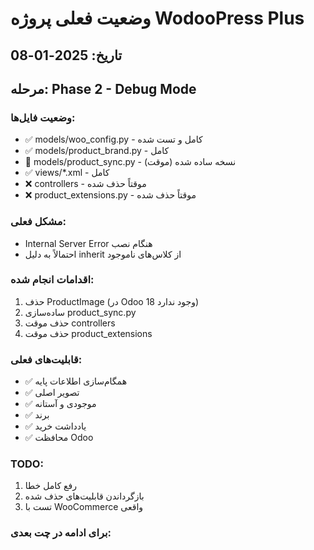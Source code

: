 # وضعیت فعلی پروژه WodooPress Plus

## تاریخ: 2025-01-08
## مرحله: Phase 2 - Debug Mode

### وضعیت فایل‌ها:
- ✅ models/woo_config.py - کامل و تست شده
- ✅ models/product_brand.py - کامل
- 🔧 models/product_sync.py - نسخه ساده شده (موقت)
- ✅ views/*.xml - کامل
- ❌ controllers - موقتاً حذف شده
- ❌ product_extensions.py - موقتاً حذف شده

### مشکل فعلی:
- Internal Server Error هنگام نصب
- احتمالاً به دلیل inherit از کلاس‌های ناموجود

### اقدامات انجام شده:
1. حذف ProductImage (در Odoo 18 وجود ندارد)
2. ساده‌سازی product_sync.py
3. حذف موقت controllers
4. حذف موقت product_extensions

### قابلیت‌های فعلی:
- ✅ همگام‌سازی اطلاعات پایه
- ✅ تصویر اصلی
- ✅ موجودی و آستانه
- ✅ برند
- ✅ یادداشت خرید
- ✅ محافظت Odoo

### TODO:
1. رفع کامل خطا
2. بازگرداندن قابلیت‌های حذف شده
3. تست با WooCommerce واقعی

### برای ادامه در چت بعدی:
